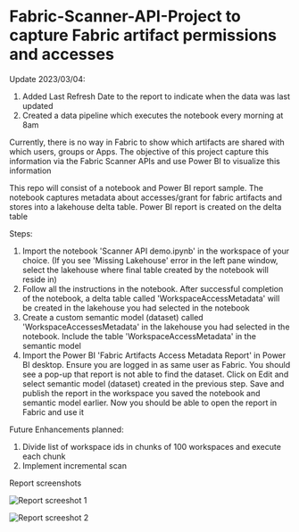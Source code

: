 # Fabric-Scanner-API-Project to capture Fabric artifact permissions and accesses

Update 2023/03/04:
1. Added Last Refresh Date to the report to indicate when the data was last updated
2. Created a data pipeline which executes the notebook every morning at 8am

Currently, there is no way in Fabric to show which artifacts are shared with which users, groups or Apps. The objective of this project capture this information via the Fabric Scanner APIs and use Power BI to visualize this information

This repo will consist of a notebook and Power BI report sample. The notebook captures metadata about accesses/grant for fabric artifacts and stores into a lakehouse delta table. Power BI report is created on the delta table

Steps:
1. Import the notebook 'Scanner API demo.ipynb' in the workspace of your choice. (If you see 'Missing Lakehouse' error in the left pane window, select the lakehouse where final table created by the notebook will reside in)
2. Follow all the instructions in the notebook. After successful completion of the notebook, a delta table called 'WorkspaceAccessMetadata' will be created in the lakehouse you had selected in the notebook
3. Create a custom semantic model (dataset) called 'WorkspaceAccessesMetadata' in the lakehouse you had selected in the notebook. Include the table 'WorkspaceAccessMetadata' in the semantic model
4. Import the Power BI 'Fabric Artifacts Access Metadata Report' in Power BI desktop. Ensure you are logged in as same user as Fabric. You should see a pop-up that report is not able to find the dataset. Click on Edit and select semantic model (dataset) created in the previous step. Save and publish the report in the workspace you saved the notebook and semantic model earlier. Now you should be able to open the report in Fabric and use it

Future Enhancements planned:
1. Divide list of workspace ids in chunks of 100 workspaces and execute each chunk
2. Implement incremental scan

Report screenshots


![Report screeshot 1](https://github.com/sagarbathe/Fabric-Scanner-API-Project/assets/110572270/43cb11c3-fe8d-4b30-97ff-e1a2bd3421a1)


![Report screeshot 2](https://github.com/sagarbathe/Fabric-Scanner-API-Project/assets/110572270/86af87bd-41bf-4bd3-84e5-72ba5958833e)
